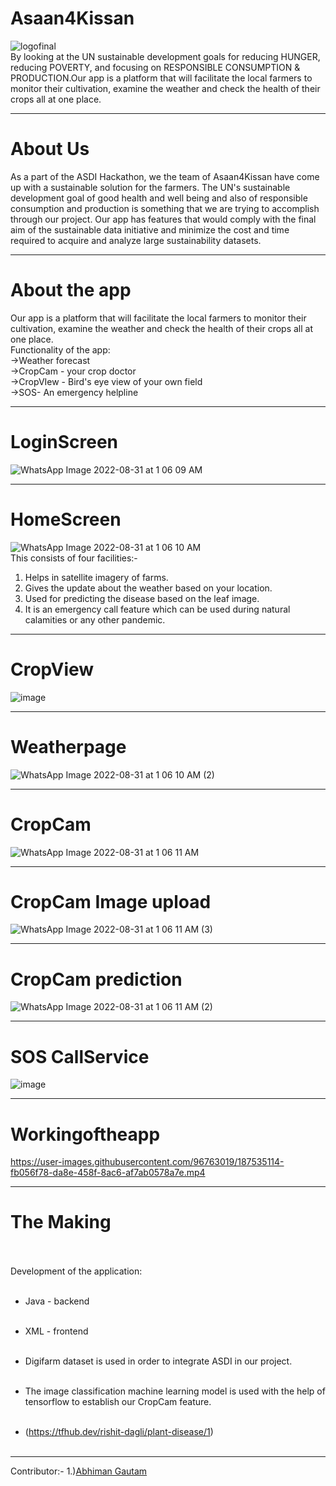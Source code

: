 # Asaan4Kissan
![logofinal](https://user-images.githubusercontent.com/96763019/187527042-363b0cee-07a3-4f4e-bb9a-f7c38601bbc4.png)<br>
By looking at the UN sustainable development goals for reducing HUNGER, reducing POVERTY, and focusing on RESPONSIBLE CONSUMPTION & PRODUCTION.Our app is a platform that will facilitate the local farmers to monitor their cultivation, examine the weather and check the health of their crops all at one place.<br>

----------------------------------------------------------------------------------------------------------------------------------------------------------------------
# About Us<br>
As a part of the ASDI Hackathon, we the team of Asaan4Kissan have come up with a sustainable solution for the farmers. The UN's sustainable development goal of good health and well being and also of responsible consumption and production is something that we are trying to accomplish through our project. Our app has features that would comply with the final aim of the sustainable data initiative and minimize the cost and time required to acquire and analyze large sustainability datasets. <br>

----------------------------------------------------------------------------------------------------------------------------------------------------------------------
# About the app<br>
Our app is a platform that will facilitate the local farmers to monitor their cultivation, examine the weather and check the health of their crops all at one place.<br>
Functionality of the app:<br>
->Weather forecast<br>
->CropCam - your crop doctor<br>
->CropVIew - Bird's eye view of your own field<br>
->SOS- An emergency helpline<br>

----------------------------------------------------------------------------------------------------------------------------------------------------------------------
# LoginScreen<br>
![WhatsApp Image 2022-08-31 at 1 06 09 AM](https://user-images.githubusercontent.com/96763019/187528308-91cc97db-2fb0-4f15-919c-36278fda6eab.jpeg)<br>

----------------------------------------------------------------------------------------------------------------------------------------------------------------------
# HomeScreen<br>
![WhatsApp Image 2022-08-31 at 1 06 10 AM](https://user-images.githubusercontent.com/96763019/187528496-7db2400a-9563-43fb-b034-fd41517ac954.jpeg)<br>
This consists of four facilities:-<br>
1) Helps in satellite imagery of farms.<br>
2) Gives the update about the weather based on your location.<br>
3) Used for predicting the disease based on the leaf image. <br>
4) It is an emergency call feature which can be used during natural calamities or any other pandemic.<br>

----------------------------------------------------------------------------------------------------------------------------------------------------------------------
# CropView<br>
![image](https://user-images.githubusercontent.com/96763019/187528674-5ad64771-5a6c-4e13-beaa-502bcfd483e7.png)<br>

----------------------------------------------------------------------------------------------------------------------------------------------------------------------
# Weatherpage<br>
![WhatsApp Image 2022-08-31 at 1 06 10 AM (2)](https://user-images.githubusercontent.com/96763019/187528724-0eac0fb5-61aa-461d-a4ba-2a69a64530e2.jpeg)<br>

----------------------------------------------------------------------------------------------------------------------------------------------------------------------
# CropCam<br>
![WhatsApp Image 2022-08-31 at 1 06 11 AM](https://user-images.githubusercontent.com/96763019/187528761-55b6a612-cfca-4281-8eac-a2a72b3ec23d.jpeg)<br>

----------------------------------------------------------------------------------------------------------------------------------------------------------------------
# CropCam Image upload<br>
![WhatsApp Image 2022-08-31 at 1 06 11 AM (3)](https://user-images.githubusercontent.com/96763019/187528858-b9f3c6cd-258d-404a-b886-9cc433a555d8.jpeg)<br>

----------------------------------------------------------------------------------------------------------------------------------------------------------------------
# CropCam prediction<br>
![WhatsApp Image 2022-08-31 at 1 06 11 AM (2)](https://user-images.githubusercontent.com/96763019/187528909-6c3f538d-87c2-4987-85f3-856456f11685.jpeg)<br>

----------------------------------------------------------------------------------------------------------------------------------------------------------------------
# SOS CallService<br>
![image](https://user-images.githubusercontent.com/96763019/187529212-b9619d33-11fe-4bb7-8e1b-ca9510d259cd.png)<br>

----------------------------------------------------------------------------------------------------------------------------------------------------------------------
# Workingoftheapp<br>


https://user-images.githubusercontent.com/96763019/187535114-fb056f78-da8e-458f-8ac6-af7ab0578a7e.mp4

----------------------------------------------------------------------------------------------------------------------------------------------------------------------
# The Making <br></br>

Development of the application:<br></br>
* Java - backend<br></br>
* XML - frontend<br></br>

* Digifarm dataset is used in order to integrate ASDI in our project.<br></br>

* The image classification machine learning model is used with the help of tensorflow to establish our CropCam feature.<br></br>

* (https://tfhub.dev/rishit-dagli/plant-disease/1)<br></br>
----------------------------------------------------------------------------------------------------------------------------------------------------------------------
Contributor:-
1.)<a href="https://github.com/Abhiman1211">Abhiman Gautam </a><br>














